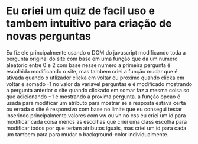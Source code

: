 # Eu criei um quiz de facil uso e tambem intuitivo para criação de novas perguntas
Eu fiz ele principalmente usando o DOM do javascript modificando toda a pergunta original do site com base em uma função que da um numero aleatorio entre 0 e 2
com base nesse numero a primeira pergunta é escolhida modificando o site, mas tambem criei a função mudar que é ativada quando o utlizador clicka em voltar ou proximo quando clicka em voltar e somado -1 no valor da variavel perguntas e é modificado mostrando a pergunta anterior o site quando clickado em somar faz a mesma coisa so que adicionando +1 e mostrando a proxima pergunta.
a função opcao é usada para modificar um atributo para mostrar se a resposta estava certa ou errada
o site é responsivo com base no limite que eu consegui testar inserindo principalmente valores com vw ou vh
no css eu criei um id para modificar cada coisa menos as escolhas que criei uma class escolha para modificar todos por que teriam atributos iguais, mas criei um id para cada um tambem para para mudar o background-color individualmente.
